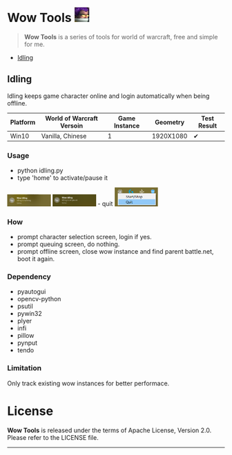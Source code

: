 # Wow Tools ![wow_tools.python](wow_tools.png)

> **Wow Tools** is a series of tools for world of warcraft, free and simple for me.

- [Idling](#Idling)

## Idling

Idling keeps game character online and login automatically when being offline.

| Platform                       | World of Warcraft Versoin | Game Instance | Geometry | Test Result |
| ------------------------------ | ------------------------- | ------------- | ---------| ----------- |
| Win10 | Vanilla, Chinese | 1 | 1920X1080 | ✔ |

### Usage

- python idling.py
- type 'home' to activate/pause it
<img src="idling/wow_idling_running.png" width = 20% height = 20% />
<img src="idling/wow_idling_on_pause.png" width = 20% height = 20% />
- quit
<img src="idling/wow_idling_quit.png" width = 20% height = 20% />


### How

- prompt character selection screen, login if yes.
- prompt queuing screen, do nothing.
- prompt offline screen, close wow instance and find parent battle.net, boot it again.

### Dependency

- pyautogui
- opencv-python
- psutil
- pywin32
- plyer
- infi
- pillow
- pynput
- tendo

### Limitation

Only track existing wow instances for better performace.


# License

**Wow Tools** is released under the terms of Apache License, Version 2.0. Please refer to the LICENSE file.

- - -